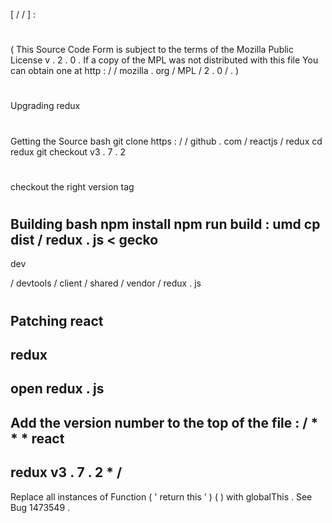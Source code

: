 [
/
/
]
:
#
(
This
Source
Code
Form
is
subject
to
the
terms
of
the
Mozilla
Public
License
v
.
2
.
0
.
If
a
copy
of
the
MPL
was
not
distributed
with
this
file
You
can
obtain
one
at
http
:
/
/
mozilla
.
org
/
MPL
/
2
.
0
/
.
)
#
Upgrading
redux
#
#
Getting
the
Source
bash
git
clone
https
:
/
/
github
.
com
/
reactjs
/
redux
cd
redux
git
checkout
v3
.
7
.
2
#
checkout
the
right
version
tag
#
#
Building
bash
npm
install
npm
run
build
:
umd
cp
dist
/
redux
.
js
<
gecko
-
dev
>
/
devtools
/
client
/
shared
/
vendor
/
redux
.
js
#
#
Patching
react
-
redux
-
open
redux
.
js
-
Add
the
version
number
to
the
top
of
the
file
:
/
*
*
*
react
-
redux
v3
.
7
.
2
*
/
-
Replace
all
instances
of
Function
(
'
return
this
'
)
(
)
with
globalThis
.
See
Bug
1473549
.
